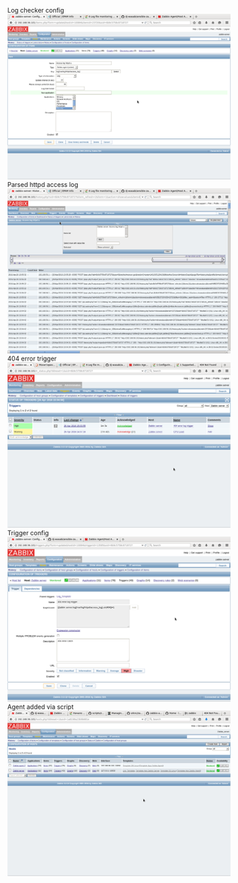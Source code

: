 Log checker config
![alt tag](images/01.png)
Parsed httpd access log
![alt tag](images/02.png)
404 error trigger
![alt tag](images/03.png)
Trigger config
![alt tag](images/04.png)
Agent added via script
![alt tag](images/05.png)
